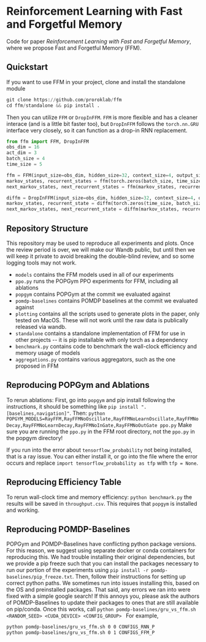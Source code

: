 # Reinforcement Learning with Fast and Forgetful Memory 
Code for paper _Reinforcement Learning with Fast and Forgetful Memory_, where we propose Fast and Forgetful Memory (FFM).

## Quickstart
If you want to use FFM in your project, clone and install the standalone module
```python
git clone https://github.com/proroklab/ffm
cd ffm/standalone && pip install .
```
Then you can utilize `FFM` or `DropInFFM`. `FFM` is more flexible and has a cleaner interace (and is a little bit faster too), but `DropInFFM` follows the `torch.nn.GRU` interface very closely, so it can function as a drop-in RNN replacement.

```python
from ffm import FFM, DropInFFM
obs_dim = 16
act_dim = 3
batch_size = 4
time_size = 5

ffm = FFM(input_size=obs_dim, hidden_size=32, context_size=4, output_size=act_dim)
markov_states, recurrent_states = ffm(torch.zeros(batch_size, time_size, obs_dim))
next_markov_states, next_recurrent_states = ffm(markov_states, recurrent_states)

diffm = DropInFFM(input_size=obs_dim, hidden_size=32, context_size=4, output_size=act_dim, batch_first=False)
markov_states, recurrent_state = diffm(torch.zeros(time_size, batch_size, obs_dim))
next_markov_states, next_recurrent_state = diffm(markov_states, recurrent_state)
```

## Repository Structure
This repository may be used to reproduce all experiments and plots. Once the review period is over, we will make our Wandb public, but until then we will keep it private to avoid breaking the double-blind review, and so some logging tools may not work.

- `models` contains the FFM models used in all of our experiments
- `ppo.py` runs the POPGym PPO experiments for FFM, including all ablations
- `popgym` contains POPGym at the commit we evaluated against
- `pomdp-baselines` contains POMDP baselines at the commit we evaluated against
- `plotting` contains all the scripts used to generate plots in the paper, only tested on MacOS. These will not work until the raw data is publically released via wandb.
- `standalone` contains a standalone implementation of FFM for use in other projects -- it is pip installable with only torch as a dependency
- `benchmark.py` contains code to benchmark the wall-clock efficiency and memory usage of models
- `aggregations.py` contains various aggregators, such as the one proposed in FFM

## Reproducing POPGym and Ablations
To rerun ablations:
First, go into `popgym` and pip install following the instructions, it should be something like `pip install ".[baselines,navigation]"`. Then:
`python POPGYM_MODELS=RayFFM,RayFFMNoOscillate,RayFFMNoLearnOscillate,RayFFMNoDecay,RayFFMNoLearnDecay,RayFFMNoInGate,RayFFMNoOutGate ppo.py`
Make sure you are running the `ppo.py` in the FFM root directory, not the `ppo.py` in the popgym directory! 

If you run into the error about `tensorflow_probability` not being installed, that is a ray issue. You can either install it, or go into the file where the error occurs and replace `import tensorflow_probability as tfp` with `tfp = None`.

## Reproducing Efficiency Table
To rerun wall-clock time and memory efficiency:
`python benchmark.py`
the results will be saved in `throughput.csv`. This requires that `popgym` is installed and working.

## Reproducing POMDP-Baselines
POPGym and POMDP-Baselines have conflicting python package versions. For this reason, we suggest using separate docker or conda containers for reproducing this. We had trouble installing their original dependencies, but we provide a pip freeze such that you can install the packages necessary to run our portion of the experiments using
`pip install -r pomdp-baselines/pip_freeze.txt`. Then, follow their instructions for setting up correct python paths. We sometimes run into issues installing this, based on the OS and preinstalled packages. That said, any errors we ran into were fixed with a simple google search! If this annoys you, please ask the authors of POMDP-Baselines to update their packages to ones that are still available on pip/conda. Once this works, call
`python pomdp-baselines/gru_vs_ffm.sh <RANDOM_SEED> <CUDA_DEVICE> <CONFIG_GROUP> `
For example,
```bash
python pomdp-baselines/gru_vs_ffm.sh 0 0 CONFIGS_RNN_P
python pomdp-baselines/gru_vs_ffm.sh 0 1 CONFIGS_FFM_P
```
